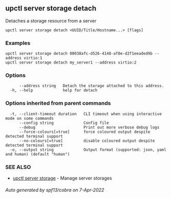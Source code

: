 ## upctl server storage detach

Detaches a storage resource from a server

```
upctl server storage detach <UUID/Title/Hostname...> [flags]
```

### Examples

```
upctl server storage detach 00038afc-d526-4148-af0e-d2f1eeaded9b --address virtio:1
upctl server storage detach my_server1 --address virtio:2
```

### Options

```
      --address string   Detach the storage attached to this address.
  -h, --help             help for detach
```

### Options inherited from parent commands

```
  -t, --client-timeout duration   CLI timeout when using interactive mode on some commands
      --config string             Config file
      --debug                     Print out more verbose debug logs
      --force-colours[=true]      force coloured output despite detected terminal support
      --no-colours[=true]         disable coloured output despite detected terminal support
  -o, --output string             Output format (supported: json, yaml and human) (default "human")
```

### SEE ALSO

* [upctl server storage](upctl_server_storage.md)	 - Manage server storages

###### Auto generated by spf13/cobra on 7-Apr-2022
